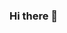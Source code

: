 ### Hi there 👋

<!--
**samwel1/samwel1** is a ✨ _special_ ✨ repository because its `README.md` (this file) appears on your GitHub profile.

Here are some ideas to get you started:

- 🔭 I’m currently working on Python-Django Projects
- 🌱 I’m currently learning Data Science
- 👯 I’m looking to collaborate on web application development with Python and JavaScript
- 🤔 I’m looking for help with Machine Learning
- 💬 Ask me about Python Core, django, and JavaScript
- 📫 How to reach me: jomosamwel6@gmail.com, +254717124331
- 😄 Pronouns: He/Him
- ⚡ Fun fact: I'm open minded and can take a new challange
-->
